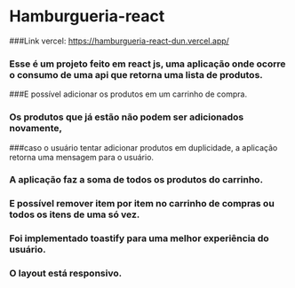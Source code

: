 # Hamburgueria-react

###Link vercel: https://hamburgueria-react-dun.vercel.app/


### Esse é um projeto feito em react js, uma aplicação onde ocorre o consumo de uma api que retorna uma lista de produtos. 
###E possível adicionar os produtos em um carrinho de compra. 
### Os produtos que já estão não podem ser adicionados novamente, 
###caso o usuário tentar adicionar produtos em duplicidade, a aplicação retorna uma mensagem para o usuário.
### A aplicação faz a soma de todos os produtos do carrinho. 
### E possível remover item por item no carrinho de compras ou todos os itens de uma só vez.
### Foi implementado toastify para uma melhor experiência do usuário.
### O layout está responsivo. 

